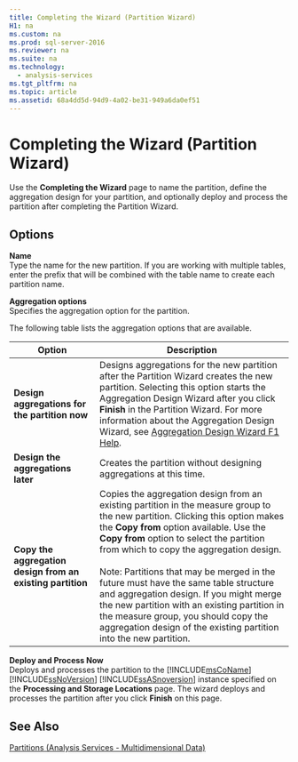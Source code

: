 ```yaml
---
title: Completing the Wizard (Partition Wizard)
H1: na
ms.custom: na
ms.prod: sql-server-2016
ms.reviewer: na
ms.suite: na
ms.technology: 
  - analysis-services
ms.tgt_pltfrm: na
ms.topic: article
ms.assetid: 68a4dd5d-94d9-4a02-be31-949a6da0ef51
---
```

# Completing the Wizard (Partition Wizard)
  Use the **Completing the Wizard** page to name the partition, define the aggregation design for your partition, and optionally deploy and process the partition after completing the Partition Wizard.  
  
## Options  
 **Name**  
 Type the name for the new partition. If you are working with multiple tables, enter the prefix that will be combined with the table name to create each partition name.  
  
 **Aggregation options**  
 Specifies the aggregation option for the partition.  
  
 The following table lists the aggregation options that are available.  
  
|Option|Description|  
|------------|-----------------|  
|**Design aggregations for the partition now**|Designs aggregations for the new partition after the Partition Wizard creates the new partition. Selecting this option starts the Aggregation Design Wizard after you click **Finish** in the Partition Wizard. For more information about the Aggregation Design Wizard, see [Aggregation Design Wizard F1 Help](../../Topics/TopicNameNotContainA/Aggregation-Design-Wizard-F1-Help.md).|  
|**Design the aggregations later**|Creates the partition without designing aggregations at this time.|  
|**Copy the aggregation design from an existing partition**|Copies the aggregation design from an existing partition in the measure group to the new partition. Clicking this option makes the **Copy from** option available. Use the **Copy from** option to select the partition from which to copy the aggregation design.<br /><br /> Note: Partitions that may be merged in the future must have the same table structure and aggregation design. If you might merge the new partition with an existing partition in the measure group, you should copy the aggregation design of the existing partition into the new partition.|  
  
 **Deploy and Process Now**  
 Deploys and processes the partition to the [!INCLUDE[msCoName](../../Topics/TopicNameContainA/includes/msCoName_md.md)] [!INCLUDE[ssNoVersion](../../Topics/TopicNameContainA/includes/ssNoVersion_md.md)] [!INCLUDE[ssASnoversion](../../Topics/TopicNameContainA/includes/ssASnoversion_md.md)] instance specified on the **Processing and Storage Locations** page. The wizard deploys and processes the partition after you click **Finish** on this page.  
  
## See Also  
 [Partitions &#40;Analysis Services - Multidimensional Data&#41;](../Topic/Partitions%20\(Analysis%20Services%20-%20Multidimensional%20Data\).md)  
  
  